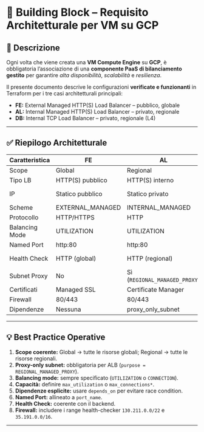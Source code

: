 # 🧱 Building Block – Requisito Architetturale per VM su GCP

## 🔹 Descrizione

Ogni volta che viene creata una **VM Compute Engine** su **GCP**, è obbligatoria l’associazione di una **componente PaaS di bilanciamento gestito** per garantire *alta disponibilità*, *scalabilità* e *resilienza*.

Il presente documento descrive le configurazioni **verificate e funzionanti** in Terraform per i tre casi architetturali principali:

- **FE:** External Managed HTTP(S) Load Balancer – pubblico, globale  
- **AL:** Internal Managed HTTP(S) Load Balancer – privato, regionale  
- **DB:** Internal TCP Load Balancer – privato, regionale (L4)

---

## ✅ Riepilogo Architetturale

| Caratteristica | FE | AL | DB |
|----------------|----|----|----|
| Scope | Global | Regional | Regional |
| Tipo LB | HTTP(S) pubblico | HTTP(S) interno | TCP interno |
| IP | Statico pubblico | Statico privato | Statico privato |
| Scheme | EXTERNAL_MANAGED | INTERNAL_MANAGED | INTERNAL |
| Protocollo | HTTP/HTTPS | HTTP | TCP |
| Balancing Mode | UTILIZATION | UTILIZATION | CONNECTION |
| Named Port | http:80 | http:80 | N/A |
| Health Check | HTTP (global) | HTTP (regional) | TCP (regional) |
| Subnet Proxy | No | Sì (`REGIONAL_MANAGED_PROXY`) | No |
| Certificati | Managed SSL | Certificate Manager | N/A |
| Firewall | 80/443 | 80/443 | 5432 |
| Dipendenze | Nessuna | proxy_only_subnet | Nessuna |

---

## 💡 Best Practice Operative

1. **Scope coerente:** Global → tutte le risorse globali; Regional → tutte le risorse regionali.  
2. **Proxy-only subnet:** obbligatoria per ALB (`purpose = REGIONAL_MANAGED_PROXY`).  
3. **Balancing mode:** sempre specificato (`UTILIZATION` o `CONNECTION`).  
4. **Capacità:** definire `max_utilization` o `max_connections*`.  
5. **Dipendenze esplicite:** usare `depends_on` per evitare race condition.  
6. **Named Port:** allineato a `port_name`.  
7. **Health Check:** coerente con il backend.  
8. **Firewall:** includere i range health-checker `130.211.0.0/22` e `35.191.0.0/16`.  

---
